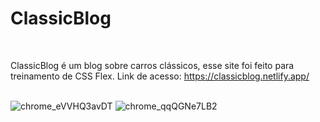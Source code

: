 # ClassicBlog
<br>

ClassicBlog é um blog sobre carros clássicos, esse site foi feito para treinamento de CSS Flex.
Link de acesso: https://classicblog.netlify.app/
<br>
<br>

![chrome_eVVHQ3avDT](https://github.com/user-attachments/assets/6f9fcb94-7cdb-4a72-a9ca-952a645c2d98)
![chrome_qqQGNe7LB2](https://github.com/user-attachments/assets/d0ccba4f-8395-436d-994d-eef660585606)

